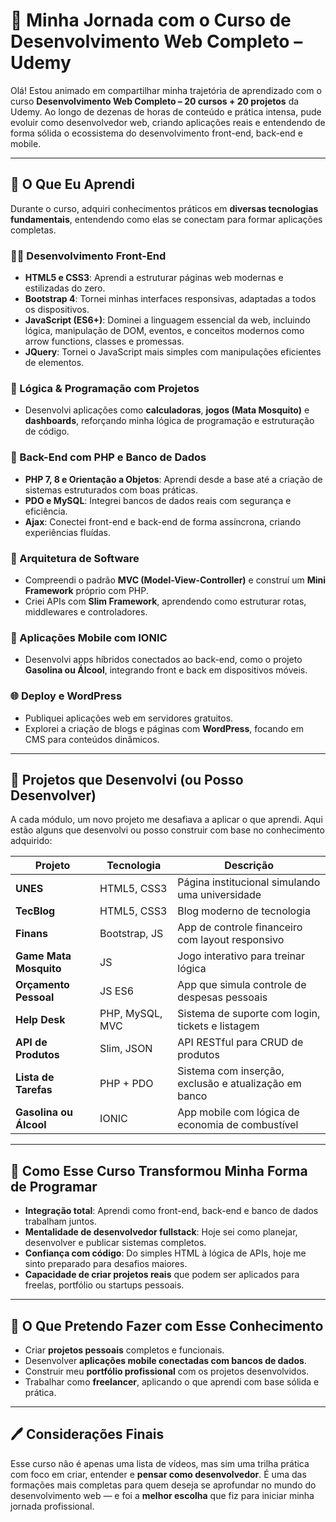 # 🚀 Minha Jornada com o Curso de Desenvolvimento Web Completo – Udemy

Olá! Estou animado em compartilhar minha trajetória de aprendizado com o curso **Desenvolvimento Web Completo – 20 cursos + 20 projetos** da Udemy. Ao longo de dezenas de horas de conteúdo e prática intensa, pude evoluir como desenvolvedor web, criando aplicações reais e entendendo de forma sólida o ecossistema do desenvolvimento front-end, back-end e mobile.

---

## 🌟 O Que Eu Aprendi

Durante o curso, adquiri conhecimentos práticos em **diversas tecnologias fundamentais**, entendendo como elas se conectam para formar aplicações completas.

### 👨‍💻 Desenvolvimento Front-End

- **HTML5 e CSS3**: Aprendi a estruturar páginas web modernas e estilizadas do zero.
- **Bootstrap 4**: Tornei minhas interfaces responsivas, adaptadas a todos os dispositivos.
- **JavaScript (ES6+)**: Dominei a linguagem essencial da web, incluindo lógica, manipulação de DOM, eventos, e conceitos modernos como arrow functions, classes e promessas.
- **JQuery**: Tornei o JavaScript mais simples com manipulações eficientes de elementos.

### 🧠 Lógica & Programação com Projetos

- Desenvolvi aplicações como **calculadoras**, **jogos (Mata Mosquito)** e **dashboards**, reforçando minha lógica de programação e estruturação de código.

### 📀 Back-End com PHP e Banco de Dados

- **PHP 7, 8 e Orientação a Objetos**: Aprendi desde a base até a criação de sistemas estruturados com boas práticas.
- **PDO e MySQL**: Integrei bancos de dados reais com segurança e eficiência.
- **Ajax**: Conectei front-end e back-end de forma assíncrona, criando experiências fluídas.

### 🧱 Arquitetura de Software

- Compreendi o padrão **MVC (Model-View-Controller)** e construí um **Mini Framework** próprio com PHP.
- Criei APIs com **Slim Framework**, aprendendo como estruturar rotas, middlewares e controladores.

### 📱 Aplicações Mobile com IONIC

- Desenvolvi apps híbridos conectados ao back-end, como o projeto **Gasolina ou Álcool**, integrando front e back em dispositivos móveis.

### 🌐 Deploy e WordPress

- Publiquei aplicações web em servidores gratuitos.
- Explorei a criação de blogs e páginas com **WordPress**, focando em CMS para conteúdos dinâmicos.

---

## 🔨 Projetos que Desenvolvi (ou Posso Desenvolver)

A cada módulo, um novo projeto me desafiava a aplicar o que aprendi. Aqui estão alguns que desenvolvi ou posso construir com base no conhecimento adquirido:

| Projeto                         | Tecnologia                 | Descrição                                                       |
|---------------------------------|-----------------------------|-------------------------------------------------------------------|
| **UNES**                        | HTML5, CSS3                | Página institucional simulando uma universidade                   |
| **TecBlog**                     | HTML5, CSS3                | Blog moderno de tecnologia                                         |
| **Finans**                      | Bootstrap, JS              | App de controle financeiro com layout responsivo                  |
| **Game Mata Mosquito**         | JS                         | Jogo interativo para treinar lógica                               |
| **Orçamento Pessoal**           | JS ES6                     | App que simula controle de despesas pessoais                       |
| **Help Desk**                   | PHP, MySQL, MVC            | Sistema de suporte com login, tickets e listagem                  |
| **API de Produtos**            | Slim, JSON                 | API RESTful para CRUD de produtos                                 |
| **Lista de Tarefas**           | PHP + PDO                  | Sistema com inserção, exclusão e atualização em banco             |
| **Gasolina ou Álcool**         | IONIC                      | App mobile com lógica de economia de combustível                  |

---

## 🎯 Como Esse Curso Transformou Minha Forma de Programar

- **Integração total**: Aprendi como front-end, back-end e banco de dados trabalham juntos.
- **Mentalidade de desenvolvedor fullstack**: Hoje sei como planejar, desenvolver e publicar sistemas completos.
- **Confiança com código**: Do simples HTML à lógica de APIs, hoje me sinto preparado para desafios maiores.
- **Capacidade de criar projetos reais** que podem ser aplicados para freelas, portfólio ou startups pessoais.

---

## 📌 O Que Pretendo Fazer com Esse Conhecimento

- Criar **projetos pessoais** completos e funcionais.
- Desenvolver **aplicações mobile conectadas com bancos de dados**.
- Construir meu **portfólio profissional** com os projetos desenvolvidos.
- Trabalhar como **freelancer**, aplicando o que aprendi com base sólida e prática.

---

## 🖊️ Considerações Finais

Esse curso não é apenas uma lista de vídeos, mas sim uma trilha prática com foco em criar, entender e **pensar como desenvolvedor**. É uma das formações mais completas para quem deseja se aprofundar no mundo do desenvolvimento web — e foi a **melhor escolha** que fiz para iniciar minha jornada profissional.

